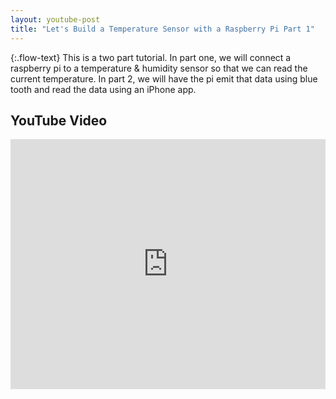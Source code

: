 ```yaml
---
layout: youtube-post
title: "Let's Build a Temperature Sensor with a Raspberry Pi Part 1"
---
```


{:.flow-text}
This is a two part tutorial. In part one, we will connect a raspberry pi to a temperature & humidity sensor so that we can read the current temperature. In part 2, we will have the pi emit that data using blue tooth and read the data using an iPhone app.


## YouTube Video

<iframe class="youtube-video" width="100%" height="400" src="https://www.youtube.com/embed/va5JBp5LVE4" frameborder="0" allow="autoplay; encrypted-media" allowfullscreen></iframe>

